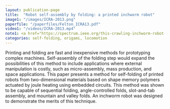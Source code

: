 ```yaml
---
layout: publication-page
title:  "Robot self-assembly by folding: a printed inchworm robot"
image1: "/images/ICRA-2013.png"
paperfile: "/paperfiles/Felton_ICRA13.pdf"
video1: "/videos/ICRA-2013.mp4"
note1: <a href="https://spectrum.ieee.org/this-crawling-inchworm-robot-can-be-printed-out-and-folds-itself">IEEE Spectrum</a>
categories: self-folding, origami, locomotion
---
```


Printing and folding are fast and inexpensive methods for prototyping complex machines. Self-assembly of the folding step would expand the possibilities of this method to include applications where external manipulation is costly, such as micro-assembly, mass production, and space applications. This paper presents a method for self-folding of printed robots from two-dimensional materials based on shape memory polymers actuated by joule heating using embedded circuits. This method was shown to be capable of sequential folding, angle-controlled folds, slot-and-tab assembly, and mountain and valley folds. An inchworm robot was designed to demonstrate the merits of this technique.